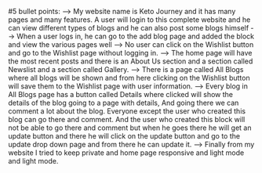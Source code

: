 #5 bullet points:
--> My website name is Keto Journey and it has many pages and many features. A user will login to this complete website and he can view different types of blogs and he can also post some blogs himself
--> When a user logs in, he can go to the add blog page and added the block and view the various pages well
--> No user can click on the Wishlist button and go to the Wishlist page without logging in.
--> The home page will have the most recent posts and there is an About Us section and a section called Newslist and a section called Gallery.
--> There is a page called All Blogs where all blogs will be shown and from here clicking on the Wishlist button will save them to the Wishlist page with user information.
--> Every blog in All Blogs page has a button called Details where clicked will show the details of the blog going to a page with details, And going there we can comment a lot about the blog. Everyone except the user who created this blog can go there and comment. And the user who created this block will not be able to go there and comment but when he goes there he will get an update button and there he will click on the update button and go to the update drop down page and from there he can update it.
--> Finally from my website I tried to keep private and home page responsive and light mode and light mode.
